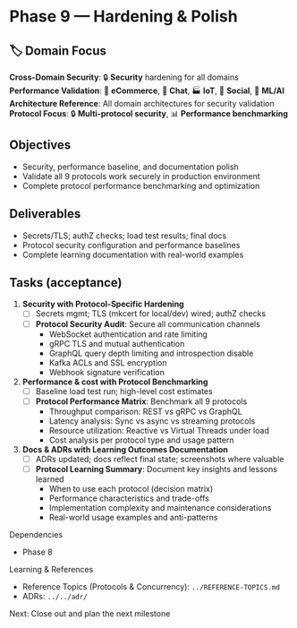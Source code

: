 # Phase 9 — Hardening & Polish

## 🏷️ Domain Focus
**Cross-Domain Security**: 🔒 **Security** hardening for all domains  
**Performance Validation**: 🏪 **eCommerce**, 💬 **Chat**, 🏭 **IoT**, 📱 **Social**, 🧠 **ML/AI**  
**Architecture Reference**: All domain architectures for security validation  
**Protocol Focus**: 🔒 **Multi-protocol security**, 📊 **Performance benchmarking**

## Objectives
- Security, performance baseline, and documentation polish
- Validate all 9 protocols work securely in production environment
- Complete protocol performance benchmarking and optimization

## Deliverables
- Secrets/TLS; authZ checks; load test results; final docs
- Protocol security configuration and performance baselines
- Complete learning documentation with real-world examples

## Tasks (acceptance)
1) **Security with Protocol-Specific Hardening**
   - [ ] Secrets mgmt; TLS (mkcert for local/dev) wired; authZ checks
   - [ ] **Protocol Security Audit**: Secure all communication channels
     - WebSocket authentication and rate limiting
     - gRPC TLS and mutual authentication
     - GraphQL query depth limiting and introspection disable
     - Kafka ACLs and SSL encryption
     - Webhook signature verification

2) **Performance & cost with Protocol Benchmarking**
   - [ ] Baseline load test run; high-level cost estimates
   - [ ] **Protocol Performance Matrix**: Benchmark all 9 protocols
     - Throughput comparison: REST vs gRPC vs GraphQL
     - Latency analysis: Sync vs async vs streaming protocols
     - Resource utilization: Reactive vs Virtual Threads under load
     - Cost analysis per protocol type and usage pattern

3) **Docs & ADRs with Learning Outcomes Documentation**
   - [ ] ADRs updated; docs reflect final state; screenshots where valuable
   - [ ] **Protocol Learning Summary**: Document key insights and lessons learned
     - When to use each protocol (decision matrix)
     - Performance characteristics and trade-offs
     - Implementation complexity and maintenance considerations
     - Real-world usage examples and anti-patterns

Dependencies
- Phase 8

Learning & References
- Reference Topics (Protocols & Concurrency): `../REFERENCE-TOPICS.md`
- ADRs: `../../adr/`

Next: Close out and plan the next milestone
